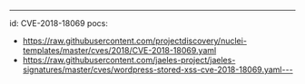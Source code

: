 ---
id: CVE-2018-18069
pocs:
  - https://raw.githubusercontent.com/projectdiscovery/nuclei-templates/master/cves/2018/CVE-2018-18069.yaml
  - https://raw.githubusercontent.com/jaeles-project/jaeles-signatures/master/cves/wordpress-stored-xss-cve-2018-18069.yaml---
